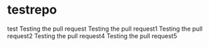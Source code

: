 # testrepo
test
Testing the pull request
Testing the pull request1
Testing the pull request2
Testing the pull request4
Testing the pull request5
